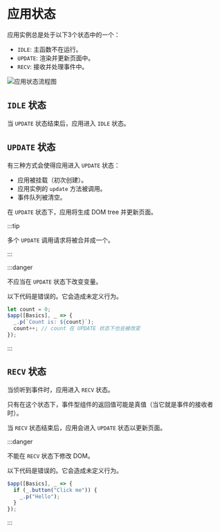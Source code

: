 # 应用状态

应用实例总是处于以下3个状态中的一个：

- `IDLE`: 主函数不在运行。
- `UPDATE`: 渲染并更新页面中。
- `RECV`: 接收并处理事件中。

![应用状态流程图](/media/app-states.png)

## `IDLE` 状态

当 `UPDATE` 状态结束后，应用进入 `IDLE` 状态。

## `UPDATE` 状态

有三种方式会使得应用进入 `UPDATE` 状态：

- 应用被挂载（初次创建）。
- 应用实例的 `update` 方法被调用。
- 事件队列被清空。

在 `UPDATE` 状态下，应用将生成 DOM tree 并更新页面。

:::tip

多个 `UPDATE` 调用请求将被合并成一个。

:::

:::danger

不应当在 `UPDATE` 状态下改变变量。

以下代码是错误的。它会造成未定义行为。

```ts
let count = 0;
$app([Basics], _ => {
  _.p(`Count is: ${count}`);
  count++; // count 在 UPDATE 状态下也会被改变
});
```

:::

## `RECV` 状态

当侦听到事件时，应用进入 `RECV` 状态。

只有在这个状态下，事件型组件的返回值可能是真值（当它就是事件的接收者时）。

当 `RECV` 状态结束后，应用会进入 `UPDATE` 状态以更新页面。

:::danger

不能在 `RECV` 状态下修改 DOM。

以下代码是错误的。它会造成未定义行为。

```ts
$app([Basics], _ => {
  if (_.button("Click me")) {
    _.p("Hello");
  }
});
```

:::
